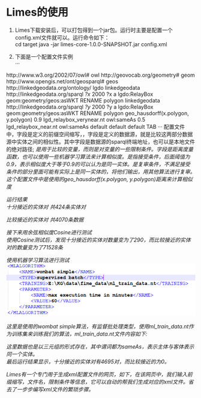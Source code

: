 Limes的使用
===========
1.  Limes下载安装后，可以打包得到一个jar包。运行时主要是配置一个config.xml文件就可以。运行命令如下：  
cd target java -jar limes-core-1.0.0-SNAPSHOT.jar config.xml  
  
2. 下面是一个配置文件实例  
···
<?xml version="1.0" encoding="UTF-8" standalone="no"?>  
<!DOCTYPE LIMES SYSTEM "limes.dtd">
<LIMES> 
<PREFIX>  
<NAMESPACE>http://www.w3.org/2002/07/owl#</NAMESPACE>  
<LABEL>owl</LABEL>  
 </PREFIX>  
 <PREFIX>  
 <NAMESPACE>http://geovocab.org/geometry#</NAMESPACE>  
 <LABEL>geom</LABEL>  
 </PREFIX>  
 <PREFIX>  
 <NAMESPACE>http://www.opengis.net/ont/geosparql#</NAMESPACE>  
 <LABEL>geos</LABEL>  
 </PREFIX>  
 <PREFIX>  
 <NAMESPACE>http://linkedgeodata.org/ontology/</NAMESPACE>  
 <LABEL>lgdo</LABEL>  
 </PREFIX>  
 <SOURCE>  
 <ID>linkedgeodata</ID>  
 <ENDPOINT>http://linkedgeodata.org/sparql</ENDPOINT>  
 <VAR>?x</VAR>  
 <PAGESIZE>2000</PAGESIZE>  
 <RESTRICTION>?x a lgdo:RelayBox</RESTRICTION>  
 <PROPERTY>geom:geometry/geos:asWKT RENAME polygon</PROPERTY>  
 </SOURCE>  
 <TARGET>  
 <ID>linkedgeodata</ID>  
 <ENDPOINT>http://linkedgeodata.org/sparql</ENDPOINT>  
 <VAR>?y</VAR>  
 <PAGESIZE>2000</PAGESIZE>  
 <RESTRICTION>?y a lgdo:RelayBox</RESTRICTION>  
 <PROPERTY>geom:geometry/geos:asWKT RENAME polygon</PROPERTY>  
 </TARGET>  
 <METRIC>geo_hausdorff(x.polygon, y.polygon)</METRIC>  
 <ACCEPTANCE>  
 <THRESHOLD>0.9</THRESHOLD>  
 <FILE>lgd_relaybox_verynear.nt</FILE>  
 <RELATION>owl:sameAs</RELATION>  
 </ACCEPTANCE>  
 <REVIEW>  
 <THRESHOLD>0.5</THRESHOLD>  
 <FILE>lgd_relaybox_near.nt</FILE>  
 <RELATION>owl:sameAs</RELATION>  
 </REVIEW>  
 <EXECUTION>  
 <REWRITER>default</REWRITER>  
 <PLANNER>default</PLANNER>  
 <ENGINE>default</ENGINE>  
 </EXECUTION>  
 <OUTPUT>TAB</OUTPUT>  
 </LIMES>  
 ···
配置文件中，<PREFIX>字段是定义的前缀空间缩写，<SOURCE>，<TARGET>字段是定义的数据源，就是比较这两部分数据源中实体之间的相似性。其中<ENDPOINT>字段是数据源的sparql终端地址，也可以是本地文件的绝对路径; <var>是用于比较的变量，而<RESTRICTION>则是对变量的一些限制条件。<METRIC>字段是距离度量函数，也可以使用一些机器学习算法来计算相似度。<ACCEPTANCE>是指接受条件，后面阈值为0.9，表示相似度大于等于0.9的可以认为是同一实体。<REVIEW>是复审条件，不满足接受条件的部分里面可能有实际上是同一实体的，将他们输出，用其他算法进行复审。这个配置文件中是使用的geo_hausdorff(x.polygon, y.polygon)距离来计算相似度  

运行结果  
十分接近的实体对  共424条实体对  
 
比较接近的实体对  共4070条数据  
 


接下来用余弦相似度Cosine进行测试  
	使用Cosine测试后，发现十分接近的实体对数量变为了290，而比较接近的实体对的数量变为了71528条  

使用机器学习算法进行测试  
![my](https://github.com/shujuner/Construction-of-KG-in-insurance-field/blob/guangxi/note/Picture/photot1.png)  

这里是使用的wombat simple算法，有监督批处理类型，使用ml_train_data.nt作为训练集来训练我们的算法，ml_train_data.nt文件内容如下:  
 
这里数据也是以三元组的形式存在，其中谓词都为sameAs，表示主体与客体表示同一个实体。  
最后运行结果显示，十分接近的实体对有4695对，而比较接近的为0。  

Limes有一个专门用于生成xml配置文件的网页，如下，在该网页中，我们输入前缀缩写，文件名，限制条件等信息，它可以自动的帮我们生成对应的xml文件。省去了一步步编写xml文件的繁琐步骤。  
 
 
